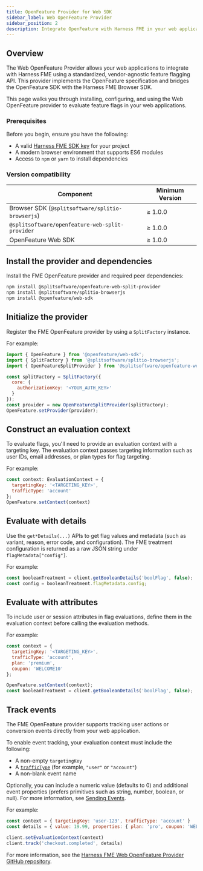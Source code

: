 ```yaml
---
title: OpenFeature Provider for Web SDK
sidebar_label: Web OpenFeature Provider
sidebar_position: 2
description: Integrate OpenFeature with Harness FME in your web applications to evaluate feature flags, manage contexts, and track events using a standardized SDK.
---
```


## Overview

The <Tooltip id="fme.openfeature.provider">Web OpenFeature Provider</Tooltip> allows your web applications to integrate with Harness FME using a standardized, vendor-agnostic feature flagging API. This provider implements the OpenFeature specification and bridges the OpenFeature SDK with the Harness FME Browser SDK.

This page walks you through installing, configuring, and using the Web OpenFeature provider to evaluate <Tooltip id="fme.openfeature.feature-flag">feature flags</Tooltip> in your web applications.

### Prerequisites

Before you begin, ensure you have the following:

- A valid [Harness FME SDK key](/docs/feature-management-experimentation/sdks-and-infrastructure/#api-keys) for your project  
- A modern browser environment that supports ES6 modules  
- Access to `npm` or `yarn` to install dependencies  

### Version compatibility

| Component                                      | Minimum Version |
| ---------------------------------------------- | ---------------- |
| Browser SDK (`@splitsoftware/splitio-browserjs`) | ≥ 1.0.0        |
| `@splitsoftware/openfeature-web-split-provider`  | ≥ 1.0.0        |
| OpenFeature Web SDK                              | ≥ 1.0.0        |

## Install the provider and dependencies

Install the FME OpenFeature provider and required peer dependencies:

```bash
npm install @splitsoftware/openfeature-web-split-provider
npm install @splitsoftware/splitio-browserjs
npm install @openfeature/web-sdk
```

## Initialize the provider

Register the FME OpenFeature provider by using a `SplitFactory` instance.

For example:

```javascript
import { OpenFeature } from '@openfeature/web-sdk';
import { SplitFactory } from '@splitsoftware/splitio-browserjs';
import { OpenFeatureSplitProvider } from '@splitsoftware/openfeature-web-split-provider';

const splitFactory = SplitFactory({
  core: {
    authorizationKey: '<YOUR_AUTH_KEY>' 
  }
});
const provider = new OpenFeatureSplitProvider(splitFactory);
OpenFeature.setProvider(provider);
```

## Construct an evaluation context

To evaluate flags, you'll need to provide an <Tooltip id="fme.openfeature.evaluation-context">evaluation context</Tooltip> with a <Tooltip id="fme.openfeature.targeting-key">targeting key</Tooltip>. The evaluation context passes targeting information such as user IDs, email addresses, or plan types for flag targeting.

For example:

```javascript
const context: EvaluationContext = {
  targetingKey: '<TARGETING_KEY>',
  trafficType: 'account'
};
OpenFeature.setContext(context)
```

## Evaluate with details

Use the `get*Details(...)` APIs to get flag values and metadata (such as variant, reason, error code, and configuration). The FME treatment configuration is returned as a raw JSON string under `flagMetadata["config"]`.

For example: 

```javascript
const booleanTreatment = client.getBooleanDetails('boolFlag', false);
const config = booleanTreatment.flagMetadata.config;
```

## Evaluate with attributes

To include user or session attributes in flag evaluations, define them in the evaluation context before calling the evaluation methods.

For example:

```javascript
const context = {
  targetingKey: '<TARGETING_KEY>',
  trafficType: 'account',
  plan: 'premium',
  coupon: 'WELCOME10'
};

OpenFeature.setContext(context);
const booleanTreatment = client.getBooleanDetails('boolFlag', false);
```

## Track events

The FME OpenFeature provider supports tracking user actions or conversion <Tooltip id="fme.openfeature.events">events</Tooltip> directly from your web application.

To enable event tracking, your evaluation context must include the following:

- A non-empty `targetingKey`
- A [`trafficType`](/docs/feature-management-experimentation/management-and-administration/fme-settings/traffic-types/) (for example, `"user"` or `"account"`)
- A non-blank event name

Optionally, you can include a numeric value (defaults to 0) and additional event properties (prefers primitives such as string, number, boolean, or null). For more information, see [Sending Events](https://developer.harness.io/docs/feature-management-experimentation/api/events/#event-record-fields).

For example:

```javascript
const context = { targetingKey: 'user-123', trafficType: 'account' }
const details = { value: 19.99, properties: { plan: 'pro', coupon: 'WELCOME10' }}

client.setEvaluationContext(context)
client.track('checkout.completed', details)
```

For more information, see the [Harness FME Web OpenFeature Provider GitHub repository](https://github.com/splitio/split-openfeature-provider-web-js).